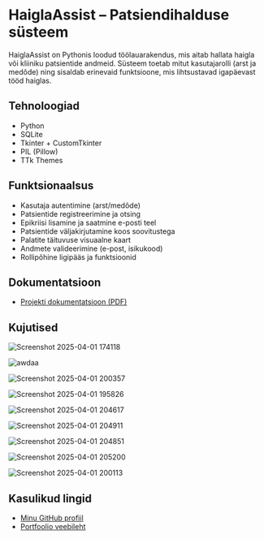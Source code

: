 # HaiglaAssist – Patsiendihalduse süsteem

HaiglaAssist on Pythonis loodud töölauarakendus, mis aitab hallata haigla või kliiniku patsientide andmeid. Süsteem toetab mitut kasutajarolli (arst ja medõde) ning sisaldab erinevaid funktsioone, mis lihtsustavad igapäevast tööd haiglas.

## Tehnoloogiad

- Python
- SQLite
- Tkinter + CustomTkinter
- PIL (Pillow)
- TTk Themes

## Funktsionaalsus

- Kasutaja autentimine (arst/medõde)
- Patsientide registreerimine ja otsing
- Epikriisi lisamine ja saatmine e-posti teel
- Patsientide väljakirjutamine koos soovitustega
- Palatite täituvuse visuaalne kaart
- Andmete valideerimine (e-post, isikukood)
- Rollipõhine ligipääs ja funktsioonid

## Dokumentatsioon

- [Projekti dokumentatsioon (PDF)](https://github.com/mariasmolina/Projekt_HaiglaAssist/blob/main/Arvestust%C3%B6%C3%B6%20-%20Projekti%20kirjalik%20osa%20(Maria%20Smolina).pdf)

## Kujutised

![Screenshot 2025-04-01 174118](https://github.com/user-attachments/assets/7ceced03-4f3f-4e2a-a0cc-ace45158d831)

![awdaa](https://github.com/user-attachments/assets/b20cd5b9-d430-47b4-9cd7-fdff55f5eff6)

![Screenshot 2025-04-01 200357](https://github.com/user-attachments/assets/55c3f45e-e777-43ca-8b1a-11f6cbb8ae72)

![Screenshot 2025-04-01 195826](https://github.com/user-attachments/assets/b2d2a1a2-71ef-4b4f-a3c7-0574b277fa7e)

![Screenshot 2025-04-01 204617](https://github.com/user-attachments/assets/0f0c5480-e045-42c6-9551-0d5cd54b35c8)

![Screenshot 2025-04-01 204911](https://github.com/user-attachments/assets/721397e3-019a-40a0-b035-8eb544001c77)

![Screenshot 2025-04-01 204851](https://github.com/user-attachments/assets/0a502e3a-53f3-4bdb-877d-4788c6f88fc1)

![Screenshot 2025-04-01 205200](https://github.com/user-attachments/assets/07f4f9e7-906e-4471-823f-1e1410667278)

![Screenshot 2025-04-01 200113](https://github.com/user-attachments/assets/2544f891-099f-455d-88fb-b35b8d3fedcf)

## Kasulikud lingid

- [Minu GitHub profiil](https://github.com/mariasmolina)
- [Portfoolio veebileht](https://mariasmolina24.thkit.ee/)

